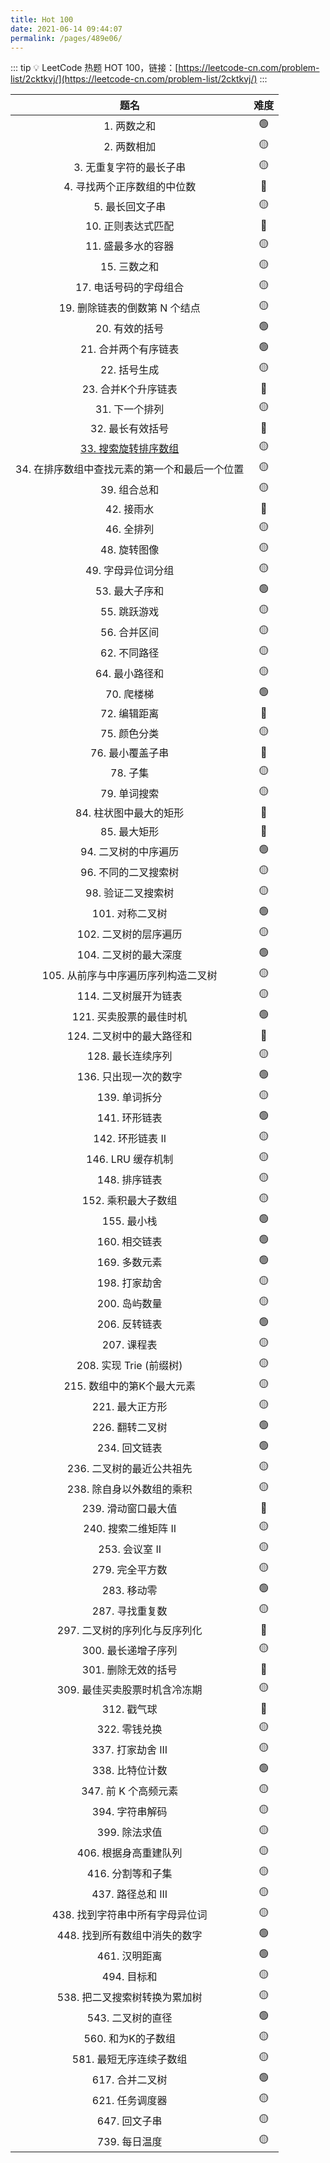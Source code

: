 ```yaml
---
title: Hot 100
date: 2021-06-14 09:44:07
permalink: /pages/489e06/
---
```


::: tip 💡
LeetCode 热题 HOT 100，链接：[https://leetcode-cn.com/problem-list/2cktkvj/](https://leetcode-cn.com/problem-list/2cktkvj/)
:::

题名 | 难度 
:---------:|:----------:
 1. 两数之和 | 🟢 
 2. 两数相加 | 🟡 
 3. 无重复字符的最长子串 | 🟡
 4. 寻找两个正序数组的中位数 | 🔴 
 5. 最长回文子串 | 🟡 
 10. 正则表达式匹配 | 🔴
 11. 盛最多水的容器 | 🟡 
 15. 三数之和 | 🟡 
 17. 电话号码的字母组合 | 🟡
 19. 删除链表的倒数第 N 个结点 | 🟡
 20. 有效的括号 | 🟢
 21. 合并两个有序链表 | 🟢
 22. 括号生成 | 🟡
 23. 合并K个升序链表 | 🔴
 31. 下一个排列 | 🟡
 32. 最长有效括号 | 🔴
 [33. 搜索旋转排序数组](/pages/eaba82/) | 🟡
 34. 在排序数组中查找元素的第一个和最后一个位置 | 🟡
 39. 组合总和 | 🟡
 42. 接雨水 | 🔴
 46. 全排列 | 🟡
 48. 旋转图像 | 🟡
 49. 字母异位词分组 | 🟡
 53. 最大子序和 | 🟢
 55. 跳跃游戏 | 🟡
 56. 合并区间 | 🟡
 62. 不同路径 | 🟡
 64. 最小路径和 | 🟡
 70. 爬楼梯 | 🟢
 72. 编辑距离 | 🔴
 75. 颜色分类 | 🟡
 76. 最小覆盖子串 | 🔴
 78. 子集 | 🟡
 79. 单词搜索 | 🟡
 84. 柱状图中最大的矩形 | 🔴
 85. 最大矩形 | 🔴
 94. 二叉树的中序遍历 | 🟢
 96. 不同的二叉搜索树 | 🟡
 98. 验证二叉搜索树 | 🟡
 101. 对称二叉树 | 🟢
 102. 二叉树的层序遍历 | 🟡
 104. 二叉树的最大深度 | 🟢
 105. 从前序与中序遍历序列构造二叉树 | 🟡
 114. 二叉树展开为链表 | 🟡
 121. 买卖股票的最佳时机 | 🟢
 124. 二叉树中的最大路径和 | 🔴
 128. 最长连续序列 | 🟡
 136. 只出现一次的数字 | 🟢
 139. 单词拆分 | 🟡
 141. 环形链表 | 🟢
 142. 环形链表 II | 🟡
 146. LRU 缓存机制 | 🟡
 148. 排序链表 | 🟡
 152. 乘积最大子数组 | 🟡
 155. 最小栈 | 🟢
 160. 相交链表 | 🟢
 169. 多数元素 | 🟢
 198. 打家劫舍 | 🟡
 200. 岛屿数量 | 🟡
 206. 反转链表 | 🟢
 207. 课程表 | 🟡
 208. 实现 Trie (前缀树) | 🟡
 215. 数组中的第K个最大元素 | 🟡
 221. 最大正方形 | 🟡
 226. 翻转二叉树 | 🟢
 234. 回文链表 | 🟢
 236. 二叉树的最近公共祖先 | 🟡
 238. 除自身以外数组的乘积 | 🟡
 239. 滑动窗口最大值 | 🔴
 240. 搜索二维矩阵 II | 🟡
 253. 会议室 II | 🟡
 279. 完全平方数 | 🟡
 283. 移动零 | 🟢
 287. 寻找重复数 | 🟡
 297. 二叉树的序列化与反序列化 | 🔴
 300. 最长递增子序列 | 🟡
 301. 删除无效的括号 | 🔴
 309. 最佳买卖股票时机含冷冻期 | 🟡
 312. 戳气球 | 🔴
 322. 零钱兑换 | 🟡
 337. 打家劫舍 III | 🟡
 338. 比特位计数 | 🟢
 347. 前 K 个高频元素 | 🟡
 394. 字符串解码 | 🟡
 399. 除法求值 | 🟡
 406. 根据身高重建队列 | 🟡
 416. 分割等和子集 | 🟡
 437. 路径总和 III | 🟡
 438. 找到字符串中所有字母异位词 | 🟡
 448. 找到所有数组中消失的数字 | 🟢
 461. 汉明距离 | 🟢
 494. 目标和 | 🟡
 538. 把二叉搜索树转换为累加树 | 🟡
 543. 二叉树的直径 | 🟢
 560. 和为K的子数组 | 🟡
 581. 最短无序连续子数组 | 🟡
 617. 合并二叉树 | 🟢
 621. 任务调度器 | 🟡
 647. 回文子串 | 🟡
 739. 每日温度 | 🟡
